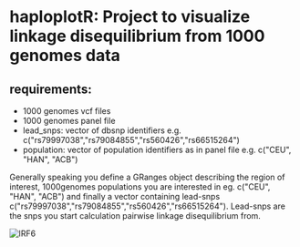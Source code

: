 # haploplotR:  Project to visualize linkage disequilibrium from 1000 genomes data

## requirements:
- 1000 genomes vcf files
- 1000 genomes panel file
- lead_snps: vector of dbsnp identifiers e.g. c("rs79997038","rs79084855","rs560426","rs66515264")
- population: vector of population identifiers as in panel file e.g. c("CEU", "HAN", "ACB")

Generally speaking you define a GRanges object describing the region of interest, 
1000genomes populations you are interested in eg. c("CEU", "HAN", "ACB") and 
finally a vector containing lead-snps c("rs79997038","rs79084855","rs560426","rs66515264").
Lead-snps are the snps you start calculation pairwise linkage disequilibrium from. 

![IRF6](https://user-images.githubusercontent.com/4353093/159236097-d6d0b934-9b74-49c0-b371-add85f8b6ead.png)
